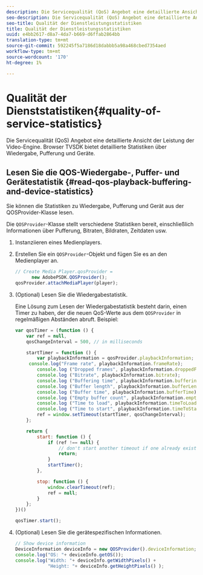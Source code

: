```yaml
---
description: Die Servicequalität (QoS) Angebot eine detaillierte Ansicht der Leistung der Video-Engine. Browser TVSDK bietet detaillierte Statistiken über Wiedergabe, Pufferung und Geräte.
seo-description: Die Servicequalität (QoS) Angebot eine detaillierte Ansicht der Leistung der Video-Engine. Browser TVSDK bietet detaillierte Statistiken über Wiedergabe, Pufferung und Geräte.
seo-title: Qualität der Dienstleistungsstatistiken
title: Qualität der Dienstleistungsstatistiken
uuid: e4bb2617-d8a7-4da7-b669-d6ffab2864bb
translation-type: tm+mt
source-git-commit: 592245f5a7186d18dabbb5a98a468cbed7354aed
workflow-type: tm+mt
source-wordcount: '170'
ht-degree: 1%

---
```



# Qualität der Dienststatistiken{#quality-of-service-statistics}

Die Servicequalität (QoS) Angebot eine detaillierte Ansicht der Leistung der Video-Engine. Browser TVSDK bietet detaillierte Statistiken über Wiedergabe, Pufferung und Geräte.

## Lesen Sie die QOS-Wiedergabe-, Puffer- und Gerätestatistik {#read-qos-playback-buffering-and-device-statistics}

Sie können die Statistiken zu Wiedergabe, Pufferung und Gerät aus der QOSProvider-Klasse lesen.

Die `QOSProvider`-Klasse stellt verschiedene Statistiken bereit, einschließlich Informationen über Pufferung, Bitraten, Bildraten, Zeitdaten usw.

1. Instanziieren eines Medienplayers.
1. Erstellen Sie ein `QOSProvider`-Objekt und fügen Sie es an den Medienplayer an.

   ```js
   // Create Media Player.qosProvider =  
         new AdobePSDK.QOSProvider(); 
   qosProvider.attachMediaPlayer(player);
   ```

1. (Optional) Lesen Sie die Wiedergabestatistik.

   Eine Lösung zum Lesen der Wiedergabestatistik besteht darin, einen Timer zu haben, der die neuen QoS-Werte aus dem `QOSProvider` in regelmäßigen Abständen abruft. Beispiel:

   ```js
   var qosTimer = (function () { 
       var ref = null, 
       qosChangeInterval = 500, // in milliseconds 
   
       startTimer = function () { 
           var playbackInformation = qosProvider.playbackInformation; 
        console.log("Frame rate", playbackInformation.frameRate); 
           console.log ("Dropped frames", playbackInformation.droppedFrameCount); 
           console.log ("Bitrate", playbackInformation.bitrate); 
           console.log ("Buffering time", playbackInformation.bufferingTime); 
           console.log ("Buffer length", playbackInformation.bufferLength); 
           console.log ("Buffer time", playbackInformation.bufferTime); 
           console.log ("Empty buffer count", playbackInformation.emptyBufferCount); 
           console.log ("Time to load", playbackInformation.timeToLoad); 
           console.log ("Time to start", playbackInformation.timeToStart); 
           ref = window.setTimeout(startTimer, qosChangeInterval); 
       }; 
   
       return { 
           start: function () { 
               if (ref !== null) { 
                   // don't start another timeout if one already exists. 
                   return; 
               } 
               startTimer(); 
           }, 
   
           stop: function () { 
               window.clearTimeout(ref); 
               ref = null; 
           } 
       };  
   })() 
   
   qosTimer.start(); 
   ```

1. (Optional) Lesen Sie die gerätespezifischen Informationen.

   ```js
   // Show device information 
   DeviceInformation deviceInfo = new QOSProvider().deviceInformation; 
   console.log("OS: "+ deviceInfo.getOS()); 
   console.log("Width: "+ deviceInfo.getWidthPixels() +  
               "Height: "+ deviceInfo.getHeightPixels() );
   ```

